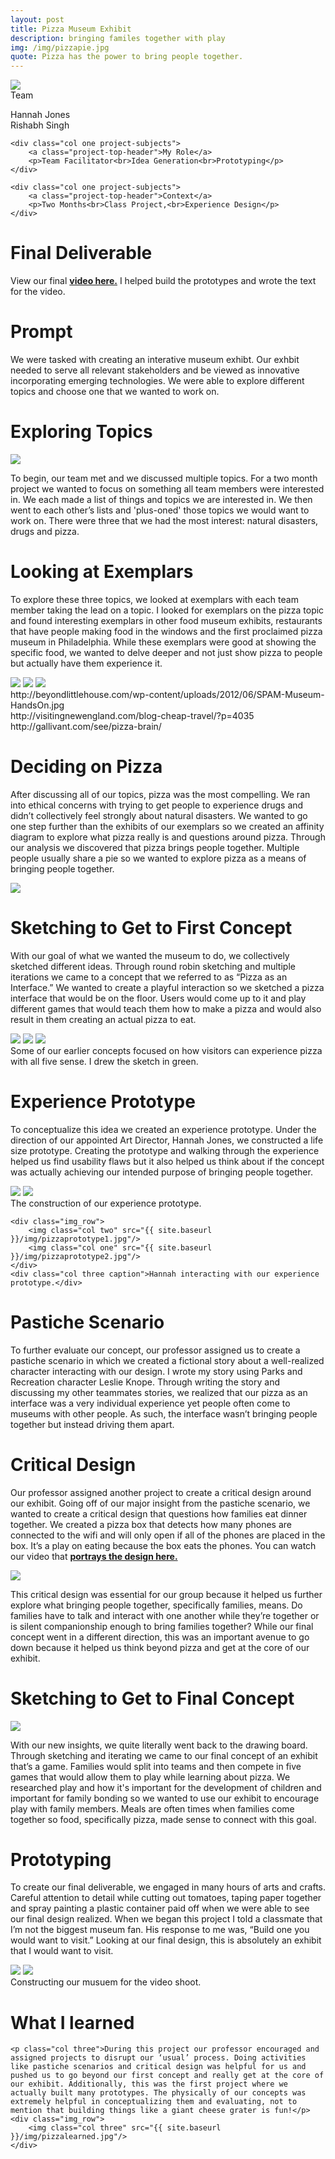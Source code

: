 ```yaml
---
layout: post
title: Pizza Museum Exhibit
description: bringing familes together with play
img: /img/pizzapie.jpg
quote: Pizza has the power to bring people together.
---
```

<div class="img_row">
	<img class="col three" src="{{ site.baseurl }}/img/pizzafork.jpg"/>
</div>

<div class="post-content">
	<div class="col one project-subjects">
		<a class="project-top-header">Team</a>
		<p>Hannah Jones<br>Rishabh Singh</p>
	</div>
	
	<div class="col one project-subjects">
		<a class="project-top-header">My Role</a>
		<p>Team Facilitator<br>Idea Generation<br>Prototyping</p>
	</div>
	
	<div class="col one project-subjects">
		<a class="project-top-header">Context</a>
		<p>Two Months<br>Class Project,<br>Experience Design</p>
	</div>
</div>



<div>
	<h1 class="project-description-title">Final Deliverable</h1>
	<p>View our final <a href="https://medium.com/interaction-design-practice/bloomington-firefighter-tool-design-49cf68e03492#.8a6nfmknv" target="_blank"><strong>video here.</strong></a> I helped build the prototypes and wrote the text for the video.</p>
</div>

<div class="post-content">
	<h1 class="project-description-title">Prompt</h1>
	<p>We were tasked with creating an interative museum exhibt. Our exhbit needed to serve all relevant stakeholders and be viewed as innovative incorporating emerging technologies. We were able to explore different topics and choose one that we wanted to work on.</p>
</div>

<div class="post-content col three">
	<h1 class="project-description-title">Exploring Topics</h1>
	<img class="col one" src="/img/firstpizzawhiteboard.jpg">
	<p class="col two">To begin, our team met and we discussed multiple topics. For a two month project we wanted to focus on something all team members were interested in. We each made a list of things and topics we are interested in. We then went to each other’s lists and 'plus-oned' those topics we would want to work on. There were three that we had the most interest: <a class="homepage_keywords">natural disasters, drugs and pizza.</a></p>
</div>

<div class="post-content col three">
	<h1 class="project-description-title">Looking at Exemplars</h1>
	<p>To explore these  three topics, we looked at exemplars with each team member taking the lead on a topic. I looked for exemplars on the pizza topic and found interesting exemplars in other food museum exhibits, restaurants that have people making food in the windows and the first proclaimed pizza museum in Philadelphia. While these exemplars were good at showing the specific food, we wanted to delve deeper and not just show pizza to people but actually have them experience it.</p>
	<div class="img_row">
		<img class="col one" src="{{ site.baseurl }}/img/spam.jpg"/>
		<img class="col one" src="{{ site.baseurl }}/img/taffy.jpg"/>
		<img class="col one" src="{{ site.baseurl }}/img/pizaa-brain.jpg"/>
	</div>
		<div class="col one caption">http://beyondlittlehouse.com/wp-content/uploads/2012/06/SPAM-Museum-HandsOn.jpg</div>
		<div class="col one caption">http://visitingnewengland.com/blog-cheap-travel/?p=4035</div>
		<div class="col one caption">http://gallivant.com/see/pizza-brain/</div>
	
</div>

<div class="post-content col three">
	<h1 class="project-description-title">Deciding on Pizza</h1>
	<p class="col two">After discussing all of our topics, pizza was the most compelling. We ran into ethical concerns with trying to get people to experience drugs and didn’t collectively feel strongly about natural disasters. We wanted to go one step further than the exhibits of our exemplars so we created an affinity diagram to explore what pizza really is and questions around pizza. Through our analysis we discovered that <a class="homepage_keywords">pizza brings people together. </a>Multiple people usually share a pie so we wanted to explore pizza as a means of bringing people together.</p>
	<img class="col one" src="/img/pizzaaffinity.jpg">
</div>

<div class="post-content col three">
	<h1 class="project-description-title">Sketching to Get to First Concept</h1>
	<p class="col three">With our goal of what we wanted the museum to do, we collectively sketched different ideas. Through round robin sketching and multiple iterations we came to a concept that we referred to as <a class="homepage_keywords">“Pizza as an Interface.”</a> We wanted to create a playful interaction so we sketched a pizza interface that would be on the floor. Users would come up to it and play different games that would teach them how to make a pizza and would also result in them creating an actual pizza to eat.<p>
	<div class="img_row">
		<img class="col one" src="{{ site.baseurl }}/img/pizzasketch1.jpg"/>
		<img class="col one" src="{{ site.baseurl }}/img/pizzasketch2.jpg"/>
		<img class="col one" src="{{ site.baseurl }}/img/pizzasketch3.jpg"/>
	</div>
	<div class="col three caption">Some of our earlier concepts focused on how visitors can experience pizza with all five sense. I drew the sketch in green.</div>
</div>

<div class="post-content col three">
	<h1 class="project-description-title">Experience Prototype</h1>
	<p class="col three">To conceptualize this idea we created an experience prototype. Under the direction of our appointed Art Director, Hannah Jones, we constructed a life size prototype. Creating the prototype and walking through the experience helped us find usability flaws but it also helped us think about if the concept was actually achieving our intended purpose of bringing people together.</p>
	<div class="img_row">
		<img class="col one" src="{{ site.baseurl }}/img/pizza-prototype4.jpg"/>
		<img class="col two" src="{{ site.baseurl }}/img/pizzaprototype3.jpg"/>
	</div>
	<div class="col three caption">The construction of our experience prototype.</div>

	<div class="img_row">
		<img class="col two" src="{{ site.baseurl }}/img/pizzaprototype1.jpg"/>
		<img class="col one" src="{{ site.baseurl }}/img/pizzaprototype2.jpg"/>
	</div>
	<div class="col three caption">Hannah interacting with our experience prototype.</div>
</div>

<div class="post-content">
	<h1 class="project-description-title">Pastiche Scenario</h1>
	<p class="col three">To further evaluate our concept, our professor assigned us to create a pastiche scenario in which we created a fictional story about a well-realized character interacting with our design. I wrote my story using Parks and Recreation character Leslie Knope. Through writing the story and discussing my other teammates stories, we realized that our pizza as an interface was a very individual experience yet people often come to museums with other people. As such, the <a class="homepage_keywords">interface wasn’t bringing people together but instead driving them apart</a>.</p>
</div>

<div class="post-content">
	<h1 class="project-description-title">Critical Design</h1>
	<p class="col three">Our professor assigned another project to create a critical design around our exhibit. Going off of our major insight from the pastiche scenario, we wanted to create a critical design that questions how families eat dinner together. We created a pizza box that detects how many phones are connected to the wifi and will only open if all of the phones are placed in the box. It’s a play on eating because the box eats the phones. You can watch our video that <a href="https://www.youtube.com/watch?v=y-nhxoeiFTg" target="_blank"><strong>portrays the design here.</strong></a></p>
	<div class="img_row">
		<img class="col three" src="/img/criticaldesign.jpg">	
	</div>
	<p class="col three">This critical design was essential for our group because it helped us further explore what bringing people together, specifically families, means. Do families have to talk and interact with one another while they’re together or is silent companionship enough to bring families together? While our final concept went in a different direction, this was an important avenue to go down because it helped us think beyond pizza and get at the core of our exhibit.</p>
</div>

<div class="post-content">
	<h1 class="project-description-title">Sketching to Get to Final Concept</h1>	
	<img class="col one" src="/img/pizzasketching1.jpg">
	<p class="col two">With our new insights, we quite literally went back to the drawing board. Through sketching and iterating we came to our final concept of <a class="homepage_keywords">an exhibit that’s a game.</a> Families would split into teams and then compete in five games that would allow them to play while learning about pizza. We researched play and how it's important for the development of children and important for family bonding so we wanted to use our exhibit to encourage play with family members. Meals are often times when families come together so food, specifically pizza, made sense to connect with this goal.</p>

</div>

<div class="post-content">
	<h1 class="project-description-title">Prototyping</h1>
	<p class="col three">To create our final deliverable, we engaged in many hours of arts and crafts. Careful attention to detail while cutting out tomatoes, taping paper together and spray painting a plastic container paid off when we were able to see our final design realized. When we began this project I told a classmate that I’m not the biggest museum fan. His response to me was,<a class="homepage_keywords"> “Build one you would want to visit.” </a>Looking at our final design, this is absolutely an exhibit that I would want to visit.</p>
</div>

<div class="img_row">
		<img class="col one" src="{{ site.baseurl }}/img/finalprototype1.jpg"/>
		<img class="col two" src="{{ site.baseurl }}/img/finalprototype2.jpg"/>
	</div>
	<div class="col three caption">Constructing our musuem for the video shoot.</div>



<div class="post-content">
	<h1 class="project-description-title">What I learned</h1>
	
	<p class="col three">During this project our professor encouraged and assigned projects to disrupt our ‘usual’ process. Doing activities like pastiche scenarios and critical design was helpful for us and pushed us to go beyond our first concept and really get at the core of our exhibit. Additionally, this was the first project where we actually built many prototypes. The physically of our concepts was extremely helpful in conceptualizing them and evaluating, not to mention that building things like a giant cheese grater is fun!</p>
	<div class="img_row">
		<img class="col three" src="{{ site.baseurl }}/img/pizzalearned.jpg"/>
	</div>
</div>









	



